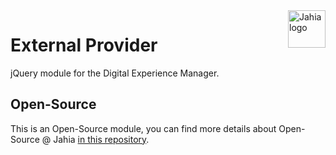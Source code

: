 <a href="https://www.jahia.com/">
    <img src="https://www.jahia.com/modules/jahiacom-templates/images/jahia-3x.png" alt="Jahia logo" title="Jahia" align="right" height="60" />
</a>

External Provider
======================
jQuery module for the Digital Experience Manager.

## Open-Source

This is an Open-Source module, you can find more details about Open-Source @ Jahia [in this repository](https://github.com/Jahia/open-source).
